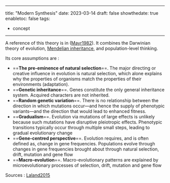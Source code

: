 
---
title: "Modern Synthesis"
date: 2023-03-14
draft: false
showthedate: true
enabletoc: false
tags:
- concept
---

A reference of this theory is in ([Mayr1982](reference/Mayr1982.md)). It combines the Darwinian theory of evolution, [Mendelian inheritance](concept/Mendelian%20inheritance.md), and population-level thinking.

Its core assumptions are :

- ==**The pre-eminence of natural selection**==. The major directing or creative influence in evolution is natural selection, which alone explains why the properties of organisms match the properties of their environments (adaptation).
- ==**Genetic inheritance**==. Genes constitute the only general inheritance system. Acquired characters are not inherited.
- ==**Random genetic variation**==. There is no relationship between the direction in which mutations occur—and hence the supply of phenotypic variants—and the direction that would lead to enhanced fitness.
- ==**Gradualism**==. Evolution via mutations of large effects is unlikely because such mutations have disruptive pleiotropic effects. Phenotypic transitions typically occur through multiple small steps, leading to gradual evolutionary change
- ==**Gene-centred perspective**==. Evolution requires, and is often defined as, change in gene frequencies. Populations evolve through changes in gene frequencies brought about through natural selection, drift, mutation and gene flow
- ==**Macro-evolution**==. Macro-evolutionary patterns are explained by microevolutionary processes of selection, drift, mutation and gene flow


Sources : 
[Laland2015](reference/Laland2015.md)